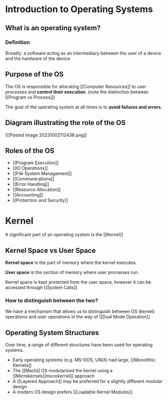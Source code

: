 # Introduction to Operating Systems
## What is an operating system?
### Definition
Broadly: a software acting as an intermediary between the user of a device and the hardware of the device
## Purpose of the OS
The OS is responsible for allocating [[Computer Resources]] to user *processes* and **control their execution**. (note the distinction between [[Program vs Process]])

The goal of the operating system at all times is to **avoid failures and errors**.
## Diagram illustrating the role of the OS

![[Pasted image 20231002112438.png]]
## Roles of the OS
- [[Program Execution]]
- [[IO Operations]]
- [[File System Management]]
- [[Communications]]
- [[Error Handling]]
- [[Resource Allocation]]
- [[Accounting]]
- [[Protection and Security]]
# Kernel
A significant part of an operating system is the [[Kernel]]
## Kernel Space vs User Space
**Kernel space** is the part of memory where the kernel executes.

**User space** is the section of memory where user processes run.

Kernel space is kept protected from the user space, however it can be accessed through [[System Calls]]
### How to distinguish between the two?
We have a mechanism that allows us to distinguish between OS (kernel) operations and user operations in the way of [[Dual Mode Operation]]
## Operating System Structures
Over time, a range of different structures have been used for operating systems. 
- Early operating systems (e.g. MS-DOS, UNIX) had large, [[Monolithic Kernels]]
-  The [[Mach]] OS modularised the kernel using a [[Microkernels||microkernel]] approach
- A [[Layered Approach]] may be preferred for a slightly different modular design 
- A modern OS design prefers [[Loadable Kernel Modules]]

















